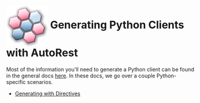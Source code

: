 # <img align="center" src="../images/logo.png">  Generating Python Clients with AutoRest

Most of the information you'll need to generate a Python client can be found in the general docs [here][general]. In these docs, we go over a couple Python-specific scenarios.

* [Generating with Directives][directives]

<!-- LINKS -->
[general]: https://github.com/Azure/autorest/tree/master/docs/generate/readme.md
[directives]: https://github.com/Azure/autorest.python/blob/main/docs/generate/directives.md
